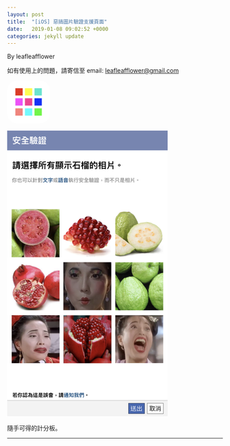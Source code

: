 ```yaml
---
layout: post
title:  "[iOS] 惡搞圖片驗證支援頁面"
date:   2019-01-08 09:02:52 +0000
categories: jekyll update
---
```

By leafleafflower  

如有使用上的問題，請寄信至
email: leafleafflower@gmail.com

<img src="/assets/惡搞圖片驗證/icon.png" width="100" height="100" style="border-radius:22.5%;">

![view](/assets/惡搞圖片驗證/石榴.png)

隨手可得的計分板。



-------------------------------------------------------  
[Amblyopia-Training-App-Store]: https://itunes.apple.com/au/app/amblyopia-training/id1320619131?mt=8&ign-mpt=uo%3D2
[帶路雞Pro-App-Store]: https://appsto.re/tw/kp-Sfb.i
[帶路雞-App-Store]: https://appsto.re/tw/amD6eb.i

